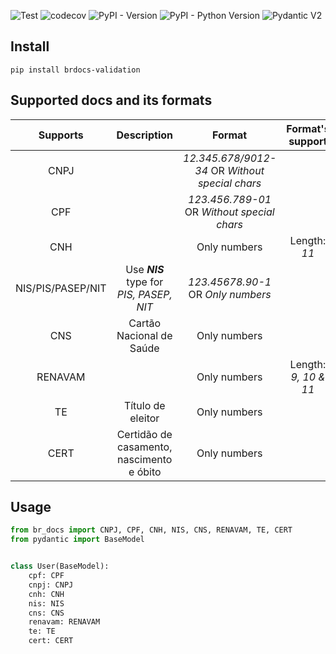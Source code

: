 ![Test](https://github.com/vinicius-oa/BRdocs-validation/actions/workflows/test.yml/badge.svg)
![codecov](https://codecov.io/gh/vinicius-oa/BRdocs-validation/graph/badge.svg?token=Z211YIKO8L)
![PyPI - Version](https://img.shields.io/pypi/v/brdocs-validation?label=pypi%20package&color=2334D058)
![PyPI - Python Version](https://img.shields.io/pypi/pyversions/brdocs-validation?color=2334D058)
![Pydantic V2](https://img.shields.io/badge/Pydantic_V2->=2.0-2334D058.svg)

## Install
```
pip install brdocs-validation
```


## Supported docs and its formats

|     Supports      |                Description                |                     Format                      |   Format's support   | 
|:-----------------:|:-----------------------------------------:|:-----------------------------------------------:|:--------------------:|
|       CNPJ        |                                           | *12.345.678/9012-34* OR _Without special chars_ |                      |
|        CPF        |                                           |   *123.456.789-01* OR _Without special chars_   |                      |
|        CNH        |                                           |                  Only numbers                   |     Length: _11_     |
| NIS/PIS/PASEP/NIT | Use _**NIS**_ type for _PIS, PASEP, NIT_  |       *123.45678.90-1* OR _Only numbers_        |                      |
|        CNS        |         Cartão Nacional de Saúde          |                  Only numbers                   |                      |
|      RENAVAM      |                                           |                  Only numbers                   | Length: _9, 10 & 11_ | 
|        TE         |             Título de eleitor             |                  Only numbers                   |                      |
|       CERT        | Certidão de casamento, nascimento e óbito |                  Only numbers                   |                      | 
## Usage 

```python
from br_docs import CNPJ, CPF, CNH, NIS, CNS, RENAVAM, TE, CERT
from pydantic import BaseModel


class User(BaseModel):
    cpf: CPF
    cnpj: CNPJ
    cnh: CNH
    nis: NIS
    cns: CNS
    renavam: RENAVAM
    te: TE
    cert: CERT
```